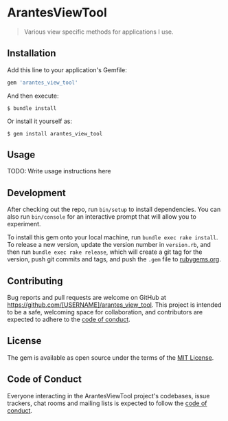 # ArantesViewTool

> Various view specific methods for applications I use.

## Installation

Add this line to your application's Gemfile:

```ruby
gem 'arantes_view_tool'
```

And then execute:

    $ bundle install

Or install it yourself as:

    $ gem install arantes_view_tool

## Usage

TODO: Write usage instructions here

## Development

After checking out the repo, run `bin/setup` to install dependencies. You can also run `bin/console` for an interactive prompt that will allow you to experiment.

To install this gem onto your local machine, run `bundle exec rake install`. To release a new version, update the version number in `version.rb`, and then run `bundle exec rake release`, which will create a git tag for the version, push git commits and tags, and push the `.gem` file to [rubygems.org](https://rubygems.org).

## Contributing

Bug reports and pull requests are welcome on GitHub at https://github.com/[USERNAME]/arantes_view_tool. This project is intended to be a safe, welcoming space for collaboration, and contributors are expected to adhere to the [code of conduct](https://github.com/[USERNAME]/arantes_view_tool/blob/master/CODE_OF_CONDUCT.md).


## License

The gem is available as open source under the terms of the [MIT License](https://opensource.org/licenses/MIT).

## Code of Conduct

Everyone interacting in the ArantesViewTool project's codebases, issue trackers, chat rooms and mailing lists is expected to follow the [code of conduct](https://github.com/[USERNAME]/arantes_view_tool/blob/master/CODE_OF_CONDUCT.md).
